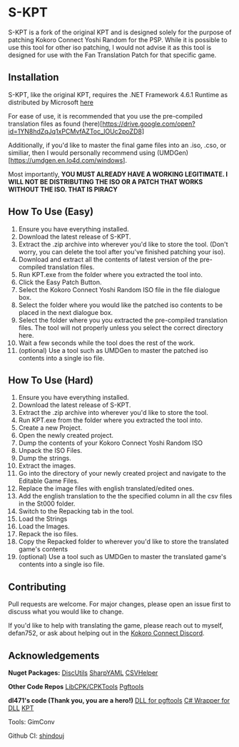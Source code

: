 # S-KPT

S-KPT is a fork of the original KPT and is designed solely for the purpose of patching Kokoro Connect Yoshi Random for the PSP. While it is possible to use this tool for other iso patching, I would not advise it as this tool is designed for use with the Fan Translation Patch for that specific game.

## Installation

S-KPT, like the original KPT, requires the .NET Framework 4.6.1 Runtime as distributed by Microsoft [here](https://dotnet.microsoft.com/download/dotnet-framework/net461)

For ease of use, it is recommended that you use the pre-compiled translation files as found (here)[https://drive.google.com/open?id=1YN8hdZqJq1xPCMvfAZToc_lOUc2poZD8]

Additionally, if you'd like to master the final game files into an .iso, .cso, or similiar, then I would personally recommend using (UMDGen)[https://umdgen.en.lo4d.com/windows].

Most importantly, **YOU MUST ALREADY HAVE A WORKING LEGITIMATE. I WILL NOT BE DISTRIBUTING THE ISO OR A PATCH THAT WORKS WITHOUT THE ISO. THAT IS PIRACY** 

## How To Use (Easy)

1. Ensure you have everything installed.
2. Download the latest release of S-KPT.
3. Extract the .zip archive into wherever you'd like to store the tool. (Don't worry, you can delete the tool after you've finished patching your iso).
4. Download and extract all the contents of latest version of the pre-compiled translation files.
5. Run KPT.exe from the folder where you extracted the tool into.
6. Click the Easy Patch Button.
7. Select the Kokoro Connect Yoshi Random ISO file in the file dialogue box.
8. Select the folder where you would like the patched iso contents to be placed in the next dialogue box.
9. Select the folder where you you extracted the pre-compiled translation files. The tool will not properly unless you select the correct directory here.
10. Wait a few seconds while the tool does the rest of the work.
11. (optional) Use a tool such as UMDGen to master the patched iso contents into a single iso file.

## How To Use (Hard)
1. Ensure you have everything installed.
2. Download the latest release of S-KPT.
3. Extract the .zip archive into wherever you'd like to store the tool.
4. Run KPT.exe from the folder where you extracted the tool into.
5. Create a new Project.
6. Open the newly created project.
7. Dump the contents of your Kokoro Connect Yoshi Random ISO
8. Unpack the ISO Files.
9. Dump the strings.
10. Extract the images.
11. Go into the directory of your newly created project and navigate to the Editable Game Files.
12. Replace the image files with english translated/edited ones.
13. Add the english translation to the the specified column in all the csv files in the St000 folder.
14. Switch to the Repacking tab in the tool.
15. Load the Strings
16. Load the Images.
17. Repack the iso files.
18. Copy the Repacked folder to wherever you'd like to store the translated game's contents
19. (optional) Use a tool such as UMDGen to master the translated game's contents into a single iso file.

## Contributing
Pull requests are welcome. For major changes, please open an issue first to discuss what you would like to change.

If you'd like to help with translating the game, please reach out to myself, defan752, or ask about helping out in the [Kokoro Connect Discord](https://discord.gg/PDDUkar).

## Acknowledgements
**Nuget Packages:**
[DiscUtils](https://github.com/DiscUtils/DiscUtils)
[SharpYAML](https://github.com/xoofx/SharpYaml)
[CSVHelper](https://joshclose.github.io/CsvHelper/)

**Other Code Repos**
[LibCPK/CPKTools](https://github.com/wmltogether/CriPakTools)
[Pgftools](https://github.com/tpunix/pgftool)

**dl471's code (Thank you, you are a hero!)**
[DLL for pgftools](https://github.com/dl471/pgftool)
[C# Wrapper for DLL](https://github.com/dl471/libpgf-csharp)
[KPT](https://github.com/dl471/KPT)

Tools:
GimConv

Github CI:
[shindouj](https://github.com/shindouj/KPT)
